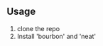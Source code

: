 ## Usage

1. clone the repo
2. Install 'bourbon' and 'neat'





<!-- # 05/20/15

___This homework is due by 8am, on 05/26/15___

### Learning Objectives

After completing this assignment, you should:

* Have a deep understanding of layout
* Understand jQuery DOM Manipulation
* Demonstrate strong ability to navigate through a large block of JSON data

## Deliverables

1. Push to Github and comment with a link to your repo & deployed version
2. Close the Issue

## Normal Mode

Re-Create An Etsy Page - https://www.etsy.com/search?q=whiskey


1. Utilize the data for whatever search term you use - [DATA HERE](https://api.etsy.com/v2/listings/active?api_key=h9oq2yf3twf4ziejn10b717i&keywords=whiskey&includes=Images,Shop)
2. Use Bourbon / Neat to help you out (optional, but suggested)
3. You are free to change the search term to whatever you'd like.
4. We haven't covered how to fetch data using JavaScript, so just copy the data and store it in a variable.
5. Everything should be styled as closely as possible, including the Header/Sidebar/Links/Search
6. You should implement hover events and link the items to their proper Etsy product pages
8. Also, no need to make any of the form elements work, just style them properly
9. Lastly, worry about the structure first, the JS second and the fine details of the design last

> Note: The assets (heart and hamburger icons) are in an assets folder for you.

## Hard & Nightmare Mode

> Coming Soon :D


## Resources

1. [Etsy API Documentation](https://www.etsy.com/developers/documentation/reference/listing)
2. [Etsy Payload Example](https://api.etsy.com/v2/listings/active?api_key=h9oq2yf3twf4ziejn10b717i&keywords=whiskey&includes=Images,Shop)
3. [Etsy Page Example](https://www.etsy.com/search?q=whiskey) -->